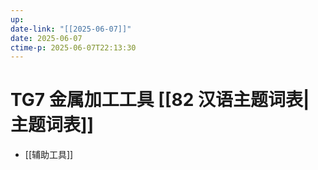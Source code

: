 ```yaml
---
up:
date-link: "[[2025-06-07]]"
date: 2025-06-07
ctime-p: 2025-06-07T22:13:30
---
```


# TG7 金属加工工具 [[82 汉语主题词表|主题词表]]

- [[辅助工具]]
